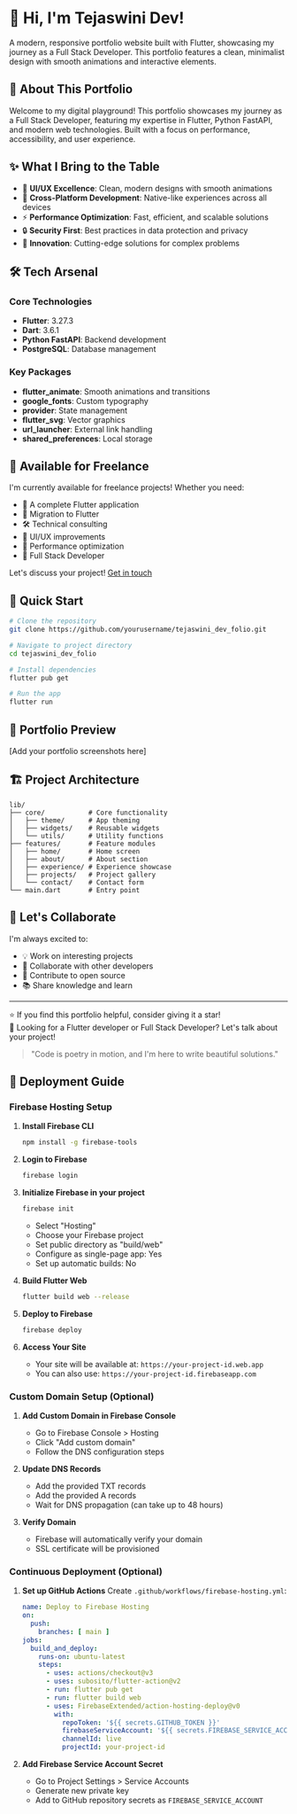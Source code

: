 # 👋 Hi, I'm Tejaswini Dev!

A modern, responsive portfolio website built with Flutter, showcasing my journey as a Full Stack Developer. This portfolio features a clean, minimalist design with smooth animations and interactive elements.

## 🎯 About This Portfolio

Welcome to my digital playground! This portfolio showcases my journey as a Full Stack Developer, featuring my expertise in Flutter, Python FastAPI, and modern web technologies. Built with a focus on performance, accessibility, and user experience.

## ✨ What I Bring to the Table

- 🎨 **UI/UX Excellence**: Clean, modern designs with smooth animations
- 📱 **Cross-Platform Development**: Native-like experiences across all devices
- ⚡ **Performance Optimization**: Fast, efficient, and scalable solutions
- 🔒 **Security First**: Best practices in data protection and privacy
- 🚀 **Innovation**: Cutting-edge solutions for complex problems

## 🛠️ Tech Arsenal

### Core Technologies
- **Flutter**: 3.27.3
- **Dart**: 3.6.1
- **Python FastAPI**: Backend development
- **PostgreSQL**: Database management

### Key Packages
- **flutter_animate**: Smooth animations and transitions
- **google_fonts**: Custom typography
- **provider**: State management
- **flutter_svg**: Vector graphics
- **url_launcher**: External link handling
- **shared_preferences**: Local storage

## 💼 Available for Freelance

I'm currently available for freelance projects! Whether you need:
- 🎯 A complete Flutter application
- 🔄 Migration to Flutter
- 🛠️ Technical consulting
- 📱 UI/UX improvements
- 🚀 Performance optimization
- 🚀 Full Stack Developer

Let's discuss your project! [Get in touch](#contact)

## 🚀 Quick Start

```bash
# Clone the repository
git clone https://github.com/yourusername/tejaswini_dev_folio.git

# Navigate to project directory
cd tejaswini_dev_folio

# Install dependencies
flutter pub get

# Run the app
flutter run
```

## 📱 Portfolio Preview

[Add your portfolio screenshots here]

## 🏗️ Project Architecture

```
lib/
├── core/           # Core functionality
│   ├── theme/      # App theming
│   ├── widgets/    # Reusable widgets
│   └── utils/      # Utility functions
├── features/       # Feature modules
│   ├── home/       # Home screen
│   ├── about/      # About section
│   ├── experience/ # Experience showcase
│   ├── projects/   # Project gallery
│   └── contact/    # Contact form
└── main.dart       # Entry point
```

## 🤝 Let's Collaborate

I'm always excited to:
- 💡 Work on interesting projects
- 🤝 Collaborate with other developers
- 🌟 Contribute to open source
- 📚 Share knowledge and learn

---

⭐ If you find this portfolio helpful, consider giving it a star!  
💼 Looking for a Flutter developer or Full Stack Developer? Let's talk about your project!

> "Code is poetry in motion, and I'm here to write beautiful solutions."

## 🚀 Deployment Guide

### Firebase Hosting Setup

1. **Install Firebase CLI**
   ```bash
   npm install -g firebase-tools
   ```

2. **Login to Firebase**
   ```bash
   firebase login
   ```

3. **Initialize Firebase in your project**
   ```bash
   firebase init
   ```
   - Select "Hosting"
   - Choose your Firebase project
   - Set public directory as "build/web"
   - Configure as single-page app: Yes
   - Set up automatic builds: No

4. **Build Flutter Web**
   ```bash
   flutter build web --release
   ```

5. **Deploy to Firebase**
   ```bash
   firebase deploy
   ```

6. **Access Your Site**
   - Your site will be available at: `https://your-project-id.web.app`
   - You can also use: `https://your-project-id.firebaseapp.com`

### Custom Domain Setup (Optional)

1. **Add Custom Domain in Firebase Console**
   - Go to Firebase Console > Hosting
   - Click "Add custom domain"
   - Follow the DNS configuration steps

2. **Update DNS Records**
   - Add the provided TXT records
   - Add the provided A records
   - Wait for DNS propagation (can take up to 48 hours)

3. **Verify Domain**
   - Firebase will automatically verify your domain
   - SSL certificate will be provisioned

### Continuous Deployment (Optional)

1. **Set up GitHub Actions**
   Create `.github/workflows/firebase-hosting.yml`:
   ```yaml
   name: Deploy to Firebase Hosting
   on:
     push:
       branches: [ main ]
   jobs:
     build_and_deploy:
       runs-on: ubuntu-latest
       steps:
         - uses: actions/checkout@v3
         - uses: subosito/flutter-action@v2
         - run: flutter pub get
         - run: flutter build web
         - uses: FirebaseExtended/action-hosting-deploy@v0
           with:
             repoToken: '${{ secrets.GITHUB_TOKEN }}'
             firebaseServiceAccount: '${{ secrets.FIREBASE_SERVICE_ACCOUNT }}'
             channelId: live
             projectId: your-project-id
   ```

2. **Add Firebase Service Account Secret**
   - Go to Project Settings > Service Accounts
   - Generate new private key
   - Add to GitHub repository secrets as `FIREBASE_SERVICE_ACCOUNT`

